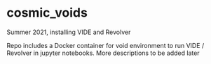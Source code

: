 # cosmic_voids
Summer 2021, installing VIDE and Revolver

Repo includes a Docker container for void environment to run VIDE / Revolver in jupyter notebooks.
More descriptions to be added later
